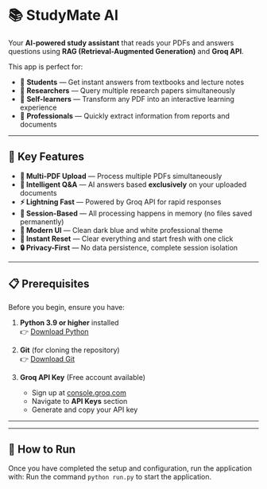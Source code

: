 # 📚 StudyMate AI  
Your **AI-powered study assistant** that reads your PDFs and answers questions using **RAG (Retrieval-Augmented Generation)** and **Groq API**.

This app is perfect for:
- 📖 **Students** — Get instant answers from textbooks and lecture notes
- 📄 **Researchers** — Query multiple research papers simultaneously  
- 🧠 **Self-learners** — Transform any PDF into an interactive learning experience
- 💼 **Professionals** — Quickly extract information from reports and documents

***

## 🌟 Key Features
- **📂 Multi-PDF Upload** — Process multiple PDFs simultaneously
- **🤖 Intelligent Q&A** — AI answers based **exclusively** on your uploaded documents
- **⚡ Lightning Fast** — Powered by Groq API for rapid responses
- **🧠 Session-Based** — All processing happens in memory (no files saved permanently)
- **🎨 Modern UI** — Clean dark blue and white professional theme
- **🔄 Instant Reset** — Clear everything and start fresh with one click
- **🔒 Privacy-First** — No data persistence, complete session isolation

***

## 📋 Prerequisites
Before you begin, ensure you have:

1. **Python 3.9 or higher** installed  
   👉 [Download Python](https://www.python.org/downloads/)
   
2. **Git** (for cloning the repository)  
   👉 [Download Git](https://git-scm.com/downloads)
   
3. **Groq API Key** (Free account available)  
   - Sign up at [console.groq.com](https://console.groq.com)  
   - Navigate to **API Keys** section  
   - Generate and copy your API key

***
***

## 🚀 How to Run
Once you have completed the setup and configuration, run the application with:
Run the command `python run.py` to start the application.



